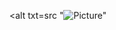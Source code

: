 <alt txt=src "![Picture](https://github.com/priyaa2671/markdown/assets/166091279/722a9485-7d9b-49a9-b015-07aa696337bd)"

